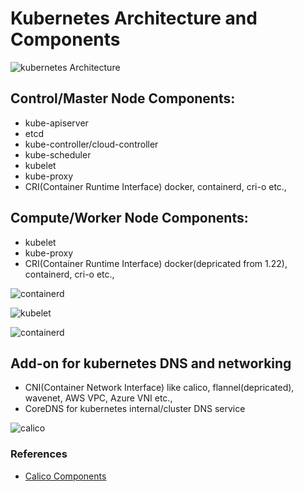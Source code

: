 # Kubernetes Architecture and Components

![kubernetes Architecture](https://www.aquasec.com/wp-content/uploads/2020/11/Kubernetes-101-Architecture-Diagram.jpg)

## Control/Master Node Components:
- kube-apiserver
- etcd
- kube-controller/cloud-controller
- kube-scheduler
- kubelet
- kube-proxy
- CRI(Container Runtime Interface) docker, containerd, cri-o etc.,

## Compute/Worker Node Components:
- kubelet
- kube-proxy
- CRI(Container Runtime Interface) docker(depricated from 1.22), containerd, cri-o etc.,

![containerd](https://kubernetes.io/images/blog/2018-05-24-kubernetes-containerd-integration-goes-ga/cri-containerd.png)

![kubelet](https://d33wubrfki0l68.cloudfront.net/cbb16af935843386c15e9a7f2c13fd383fea7599/9065d/images/blog/2018-05-24-kubernetes-containerd-integration-goes-ga/docker-ce.png) 

![containerd](https://kruyt.org/content/images/2021/03/docker_containerd.png)

## Add-on for kubernetes DNS and networking
- CNI(Container Network Interface) like calico, flannel(depricated), wavenet, AWS VPC, Azure VNI etc.,
- CoreDNS for kubernetes internal/cluster DNS service

![calico](https://docs.projectcalico.org/images/architecture-calico.svg)

### References
- [Calico Components](https://docs.projectcalico.org/reference/architecture/overview)